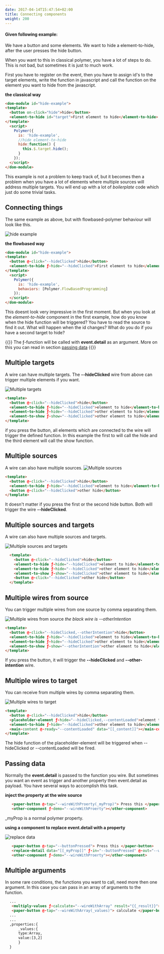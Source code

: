 ```yaml
---
date: 2017-04-14T15:47:54+02:00
title: Connecting components
weight: 200
---
```

#### Given following example:
We have a button and some elements. We want to hide a element-to-hide, after the user presses the hide button.

When you want to this in classical polymer, you have a lot of steps to do. This is not bad, but sometimes it is just to much work. 

First you have to register on the event, then you have to assign id's to the target elements, write the function in javascript and call the function on the element you want to hide from the javascript.
 
**the classical way** 
```html
<dom-module id="hide-example">
<template>
  <button on-click="hide">hide</button>
  <element-to-hide id="target">First element to hide</element-to-hide>
</template>
  <script>
    Polymer({     
      is: 'hide-example',
      //hide element-to-hide
      hide:function() {       
        this.$.target.hide();
      }
    });
  </script>
</dom-module>

```
 
 This example is not a problem to keep track of, but it becomes then a problem when you have a lot of elements where multiple sources will address multiple targets. You will end up with a lot of *boilerplate* code which just do some trivial tasks.

## Connecting things

The same example as above, but with flowbased-polymer behaviour will look like this. 

![hide example](/images/hideExample.png)

**the flowbased way** 
```html
<dom-module id="hide-example">
<template>
  <button @-click="--hideClicked">hide</button>
  <element-to-hide ƒ-hide="--hideClicked">First element to hide</element-to-hide>
</template>
  <script>
    Polymer({     
      is: 'hide-example',
      behaviors: [Polymer.FlowBasedProgramming]
    });
  </script>
</dom-module>

```
This doesnt look very impressive in the first moment. But when you look at the *element-to-hide* component in the first example, how do you know when the hide function will be triggered? You have to read the source to find it out. What will happen when the id changes? What do you do if you have a second target to hide? 

{{<note title="Note">}}
The ƒ-function will be called with **event.detail** as an argument. 
More on this you can read in section  [passing data](#passing-data)
{{</note >}}


## Multiple targets
A wire can have multiple targets. The **--hideClicked** wire from above can trigger multiple elements if you want.

![Multiple targets](/images/multipleTargets.png)

```html
<template>
  <button @-click="--hideClicked">hide</button>
  <element-to-hide ƒ-hide="--hideClicked">element to hide</element-to-hide>
  <element-to-hide ƒ-hide="--hideClicked">other element to hide</element-to-hide>
  <element-to-show ƒ-show="--hideClicked">other element to hide</element-to-show>
</template>
```
if you press the button, all elements which are connected to the wire will trigger the defined function. In this example the first to will call the hide and the third element will call the show function.

## Multiple sources
A wire can also have multiple sources. 
![Multiple sources](/images/multipleSources.png)
```html
<template>
  <button @-click="--hideClicked">hide</button>
  <element-to-hide ƒ-hide="--hideClicked">element to hide</element-to-hide> 
  <button @-click="--hideClicked">other hide</button>
</template>
```
It doesn't matter if you press the first or the second hide button. Both will trigger the wire **--hideClicked**.

## Multiple sources and targets 
A wire can also have multiple sources and targets.

![Multiple sources and targets](/images/multiSourceAndTarget.png)
```html
  <template>
    <button @-click="--hideClicked">hide</button>
    <element-to-hide ƒ-hide="--hideClicked">element to hide</element-to-hide>
    <element-to-hide ƒ-hide="--hideClicked">other element to hide</element-to-hide>
    <element-to-show ƒ-show="--hideClicked">other element to hide</element-to-show>
    <button @-click="--hideClicked">other hide</button>
  </template>
```

  
  
## Multiple wires from source
You can trigger multiple wires from one source by comma separating them.

![Multiple wires from source](/images/multiWireFromSource.png)
*the black wire is --otherIntention*

```html
<template>
  <button @-click="--hideClicked,--otherIntention">hide</button>
  <element-to-hide ƒ-hide="--hideClicked">element to hide</element-to-hide>
  <element-to-hide ƒ-hide="--hideClicked">other element to hide</element-to-hide>
  <element-to-show ƒ-show="--otherIntention">other element to hide</element-to-show>
</template>
```
If you press the button, it will trigger the **--hideClicked** and **--other-intention** wire.
 
## Multiple wires to target
You can receive from multiple wires by comma separating them.

![Multiple wires to target](/images/mwTarget.png)

```html
<template>
  <button @-click="--hideClicked">hide</button>
  <placeholder-element ƒ-hide="--hideClicked,--contentLoaded">element to hide</placeholder-element>
  <element-to-hide ƒ-hide="--hideClicked">other element to hide</element-to-hide>
  <main-content @-ready="--contentLoaded" data="[[_content]]"></main-content>
</template>
```
The hide function of the placeholder-element will be triggered when --hideClicked or --contentLoaded will be fired. 
 

## Passing data
Normally the **event.detail** is passed to the function you wire. But sometimes you want an event as trigger and another property then event.detail as payload. 
You have several ways to accomplish this task.
 
 **inject the property at the wire source**

```html
   <paper-button @-tap="--wireWithProerty(_myProp)"> Press this </paper-button>
   <other-component ƒ-demo="--wireWithProerty"></other-component>
```
_myProp is a normal polymer property.

**using a component to replace event.detail with a property**

![replace data](/images/replaceData.png)

```html
   <paper-button @-tap="--buttonPressed"> Press this </paper-button>
   <replace-detail data="[[_myProp]]" ƒ-in="--buttonPressed" @-out="--wireWithProerty"></replace-detail>
   <other-component ƒ-demo="--wireWithProerty"></other-component>
```



## Multiple arguments
In some rare conditions, the functions you want to call, need more then one argument. In this case you can pass in an array of arguments to the function.  

```html
  ...
   <multiply-values ƒ-calculate="--wireWithArray" result="{{_result}}"></multiply-values>
   <paper-button @-tap="--wireWithArray(_values)"> calculate </paper-button> 
  ...
  ...
  ,properties:{
      _values:{
      type:Array,
      value:[3,2]
      }
  }
```
